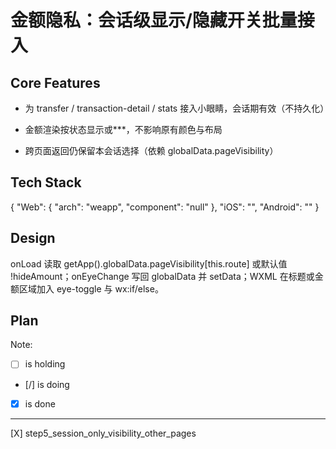 # 金额隐私：会话级显示/隐藏开关批量接入

## Core Features

- 为 transfer / transaction-detail / stats 接入小眼睛，会话期有效（不持久化）

- 金额渲染按状态显示或***，不影响原有颜色与布局

- 跨页面返回仍保留本会话选择（依赖 globalData.pageVisibility）

## Tech Stack

{
  "Web": {
    "arch": "weapp",
    "component": "null"
  },
  "iOS": "",
  "Android": ""
}

## Design

onLoad 读取 getApp().globalData.pageVisibility[this.route] 或默认值 !hideAmount；onEyeChange 写回 globalData 并 setData；WXML 在标题或金额区域加入 eye-toggle 与 wx:if/else。

## Plan

Note: 

- [ ] is holding
- [/] is doing
- [X] is done

---

[X] step5_session_only_visibility_other_pages
